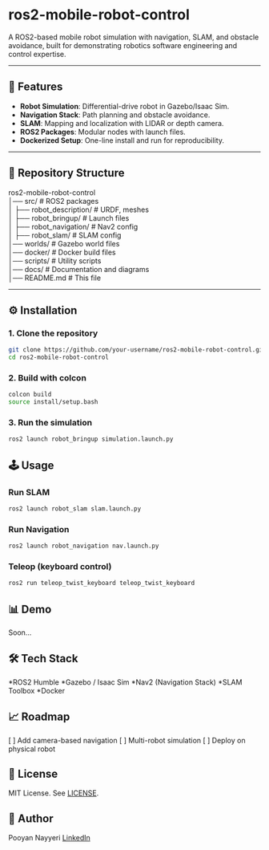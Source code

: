 # ros2-mobile-robot-control  
A ROS2-based mobile robot simulation with navigation, SLAM, and obstacle avoidance, built for demonstrating robotics software engineering and control expertise.  

---

## 🚀 Features  
- **Robot Simulation**: Differential-drive robot in Gazebo/Isaac Sim.  
- **Navigation Stack**: Path planning and obstacle avoidance.  
- **SLAM**: Mapping and localization with LIDAR or depth camera.  
- **ROS2 Packages**: Modular nodes with launch files.  
- **Dockerized Setup**: One-line install and run for reproducibility.  

---

## 📂 Repository Structure  
ros2-mobile-robot-control\
│── src/ # ROS2 packages\
│ ├── robot_description/ # URDF, meshes\
│ ├── robot_bringup/ # Launch files\
│ ├── robot_navigation/ # Nav2 config\
│ ├── robot_slam/ # SLAM config\
│── worlds/ # Gazebo world files\
│── docker/ # Docker build files\
│── scripts/ # Utility scripts\
│── docs/ # Documentation and diagrams\
│── README.md # This file

---

## ⚙️ Installation  

### 1. Clone the repository  
```bash
git clone https://github.com/your-username/ros2-mobile-robot-control.git
cd ros2-mobile-robot-control
```

### 2. Build with colcon

```bash
colcon build
source install/setup.bash
```

### 3. Run the simulation
```bash
ros2 launch robot_bringup simulation.launch.py
```

## 🕹️ Usage

### Run SLAM
```bash
ros2 launch robot_slam slam.launch.py
```

### Run Navigation
```bash
ros2 launch robot_navigation nav.launch.py
```

### Teleop (keyboard control)
```bash
ros2 run teleop_twist_keyboard teleop_twist_keyboard
```

## 📊 Demo
Soon...


## 🛠️ Tech Stack
*ROS2 Humble
*Gazebo / Isaac Sim
*Nav2 (Navigation Stack)
*SLAM Toolbox
*Docker

## 📈 Roadmap
[ ] Add camera-based navigation
[ ] Multi-robot simulation
[ ] Deploy on physical robot

## 📜 License
MIT License. See [LICENSE](https://opensource.org/license/mit).

## 👤 Author
Pooyan Nayyeri
[LinkedIn](https://www.linkedin.com/in/pnnayyeri/)
